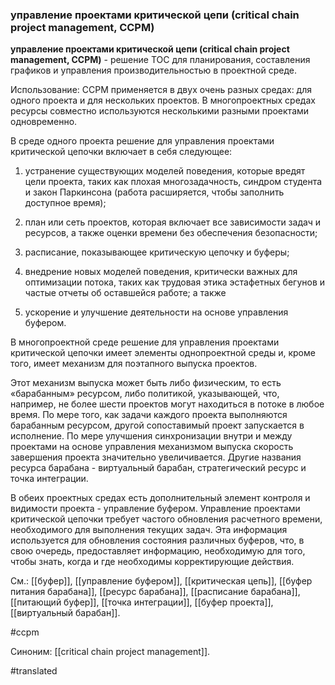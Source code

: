 ### управление проектами критической цепи (critical chain project management, CCPM)

**управление проектами критической цепи (critical chain project management, CCPM)** - решение TOC для планирования, составления графиков и управления производительностью в проектной среде.

Использование: CCPM применяется в двух очень разных средах: для одного проекта и для нескольких проектов. В многопроектных средах ресурсы совместно используются несколькими разными проектами одновременно.

В среде одного проекта решение для управления проектами критической цепочки включает в себя следующее:

1. устранение существующих моделей поведения, которые вредят цели проекта, таких как плохая многозадачность, синдром студента и закон Паркинсона (работа расширяется, чтобы заполнить доступное время);

2. план или сеть проектов, которая включает все зависимости задач и ресурсов, а также оценки времени без обеспечения безопасности;

3. расписание, показывающее критическую цепочку и буферы;

4. внедрение новых моделей поведения, критически важных для оптимизации потока, таких как трудовая этика эстафетных бегунов и частые отчеты об оставшейся работе; а также

5. ускорение и улучшение деятельности на основе управления буфером.

В многопроектной среде решение для управления проектами критической цепочки имеет элементы однопроектной среды и, кроме того, имеет механизм для поэтапного выпуска проектов.

Этот механизм выпуска может быть либо физическим, то есть «барабанным» ресурсом, либо политикой, указывающей, что, например, не более шести проектов могут находиться в потоке в любое время. По мере того, как задачи каждого проекта выполняются барабанным ресурсом, другой сопоставимый проект запускается в исполнение. По мере улучшения синхронизации внутри и между проектами на основе управления механизмом выпуска скорость завершения проекта значительно увеличивается. Другие названия ресурса барабана - виртуальный барабан, стратегический ресурс и точка интеграции.

В обеих проектных средах есть дополнительный элемент контроля и видимости проекта - управление буфером. Управление проектами критической цепочки требует частого обновления расчетного времени, необходимого для выполнения текущих задач. Эта информация используется для обновления состояния различных буферов, что, в свою очередь, предоставляет информацию, необходимую для того, чтобы знать, когда и где необходимы корректирующие действия.

См.: [[буфер]], [[управление буфером]], [[критическая цепь]], [[буфер питания барабана]], [[ресурс барабана]], [[расписание барабана]], [[питающий буфер]], [[точка интеграции]], [[буфер проекта]], [[виртуальный барабан]].

#ccpm

Синоним: [[critical chain project management]].

#translated
